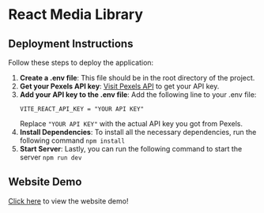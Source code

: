 # React Media Library

## Deployment Instructions

Follow these steps to deploy the application:

1. **Create a .env file**: This file should be in the root directory of the project.
2. **Get your Pexels API key**: [Visit Pexels API](https://www.pexels.com/api/new/) to get your API key.
3. **Add your API key to the .env file**: Add the following line to your .env file:
    ```
    VITE_REACT_API_KEY = "YOUR API KEY"
    ```
    Replace `"YOUR API KEY"` with the actual API key you got from Pexels.
4. **Install Dependencies**: To install all the necessary dependencies, run the following command ```npm install```
5. **Start Server**: Lastly, you can run the following command to start the server ```npm run dev```

## Website Demo

[Click here](https://react-media-library.netlify.app/) to view the website demo!